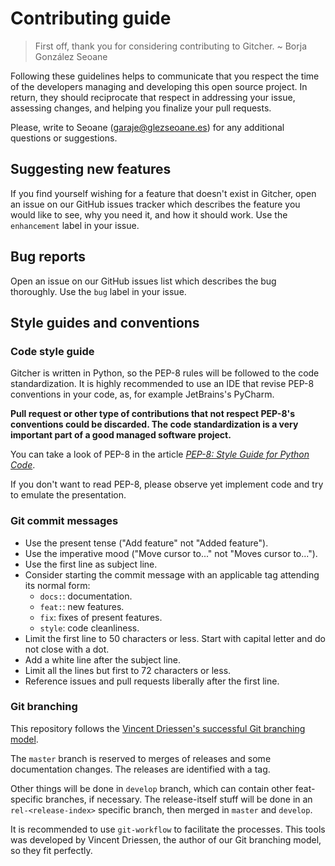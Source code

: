 # Contributing guide

> First off, thank you for considering contributing to Gitcher. ~ Borja González Seoane

Following these guidelines helps to communicate that you respect the time of the developers managing and developing this open source project. In return, they should reciprocate that respect in addressing your issue, assessing changes, and helping you finalize your pull requests.

Please, write to Seoane ([garaje@glezseoane.es](mailto:garaje@glezseoane.es)) for any additional questions or suggestions.

## Suggesting new features

If you find yourself wishing for a feature that doesn't exist in Gitcher, open an issue on our GitHub issues tracker which describes the feature you would like to see, why you need it, and how it should work. Use the `enhancement` label in your issue.



## Bug reports

Open an issue on our GitHub issues list which describes the bug thoroughly. Use the `bug` label in your issue.



## Style guides and conventions

### Code style guide

Gitcher is written in Python, so the PEP-8 rules will be followed to the code standardization. It is highly recommended to use an IDE that revise PEP-8 conventions in your code, as, for example JetBrains's PyCharm.

**Pull request or other type of contributions that not respect PEP-8's conventions could be discarded. The code standardization is a very important part of a good managed software project.**

You can take a look of PEP-8 in the article *[PEP-8: Style Guide for Python Code](https://www.python.org/dev/peps/pep-0008/)*.

If you don't want to read PEP-8, please observe yet implement code and try to emulate the presentation.


### Git commit messages

- Use the present tense ("Add feature" not "Added feature").
- Use the imperative mood ("Move cursor to..." not "Moves cursor to...").
- Use the first line as subject line.
- Consider starting the commit message with an applicable tag attending its normal form:
	- `docs:`: documentation.
	- `feat:`: new features.
	- `fix`: fixes of present features.
	- `style`: code cleanliness.
- Limit the first line to 50 characters or less. Start with capital letter and do not close with a dot.
- Add a white line after the subject line.
- Limit all the lines but first to 72 characters or less.
- Reference issues and pull requests liberally after the first line.


### Git branching

This repository follows the [Vincent Driessen's successful Git branching model](https://nvie.com/posts/a-successful-git-branching-model/).

The `master` branch is reserved to merges of releases and some documentation changes. The releases are identified with a tag.

Other things will be done in `develop` branch, which can contain other feat-specific branches, if necessary. The release-itself stuff will be done in an `rel-<release-index>` specific branch, then merged in `master` and `develop`.

It is recommended to use `git-workflow` to facilitate the processes. This tools was developed by Vincent Driessen, the author of our Git branching model, so they fit perfectly.

